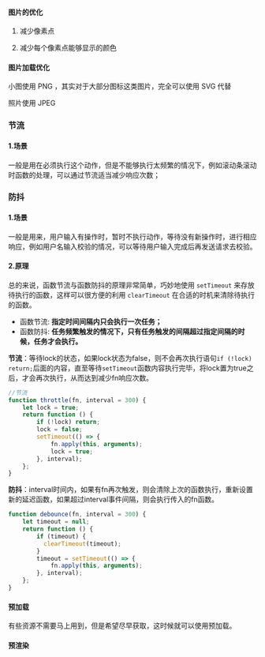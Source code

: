 #### 图片的优化

1. 减少像素点 

2. 减少每个像素点能够显示的颜⾊ 

#### 图⽚加载优化 

⼩图使⽤ PNG ，其实对于⼤部分图标这类图⽚，完全可以使⽤ SVG 代替

照⽚使⽤ JPEG

### 节流

#### 1.场景

一般是用在必须执行这个动作，但是不能够执行太频繁的情况下，例如滚动条滚动时函数的处理，可以通过节流适当减少响应次数；

### 防抖

#### 1.场景

一般是用来，用户输入有操作时，暂时不执行动作，等待没有新操作时，进行相应响应，例如用户名输入校验的情况，可以等待用户输入完成后再发送请求去校验。

#### 2.原理

总的来说，函数节流与函数防抖的原理非常简单，巧妙地使用 `setTimeout` 来存放待执行的函数，这样可以很方便的利用 `clearTimeout` 在合适的时机来清除待执行的函数。

- 函数节流: **指定时间间隔内只会执行一次任务；**
- 函数防抖: **任务频繁触发的情况下，只有任务触发的间隔超过指定间隔的时候，任务才会执行。**

**节流**：等待lock的状态，如果lock状态为false，则不会再次执行语句`if (!lock) return;`后面的内容，直至等待`setTimeout`函数内容执行完毕，将lock置为true之后，才会再次执行，从而达到减少fn响应次数。

```js
//节流
function throttle(fn, interval = 300) {
    let lock = true;
    return function () {
        if (!lock) return;
        lock = false;
        setTimeout(() => {
            fn.apply(this, arguments);
            lock = true;
        }, interval);
    };
}
```



**防抖**：interval时间内，如果有fn再次触发，则会清除上次的函数执行，重新设置新的延迟函数，如果超过interval事件间隔，则会执行传入的fn函数。

```js
function debounce(fn, interval = 300) {
    let timeout = null;
    return function () {
        if (timeout) {
          clearTimeout(timeout);
        }
        timeout = setTimeout(() => {
            fn.apply(this, arguments);
        }, interval);
    };
}
```

#### 预加载 

有些资源不需要⻢上⽤到，但是希望尽早获取，这时候就可以使⽤预加载。 

<link rel="preload" href="http://blog.poetries.top"> 

#### 预渲染 

<link rel="prerender" href="http://blog.poetries.top"> 

